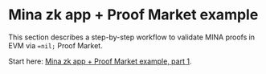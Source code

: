 # Mina zk app + Proof Market example

This section describes a step-by-step workflow to validate MINA proofs in EVM via `=nil;` Proof Market.

Start here: [Mina zk app + Proof Market example, part 1](part-1-setup.md).
